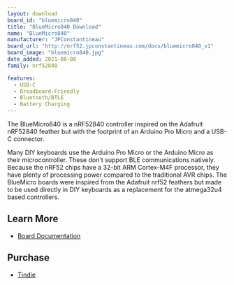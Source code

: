 ```yaml
---
layout: download
board_id: "bluemicro840"
title: "BlueMicro840 Download"
name: "BlueMicro840"
manufacturer: "JPConstantineau"
board_url: "http://nrf52.jpconstantineau.com/docs/bluemicro840_v1"
board_image: "bluemicro840.jpg"
date_added: 2021-08-08
family: nrf52840

features: 
  - USB-C
  - Breadboard-Friendly
  - Bluetooth/BTLE
  - Battery Charging
---
```


The BlueMicro840 is a nRF52840 controller inspired on the Adafruit nRF52840 feather but with the footprint of an Arduino Pro Micro and a USB-C connector.

Many DIY keyboards use the Arduino Pro Micro or the Arduino Micro as their microcontroller. These don't support BLE communications natively. Because the nRF52 chips have a 32-bit ARM Cortex-M4F processor, they have plenty of processing power compared to the traditional AVR chips. The BlueMicro boards were inspired from the Adafruit nrf52 feathers but made to be used directly in DIY keyboards as a replacement for the atmega32u4 based controllers.


## Learn More

* [Board Documentation](http://nrf52.jpconstantineau.com/docs/bluemicro840_v1)

## Purchase

* [Tindie](https://www.tindie.com/products/jpconstantineau/bluemicro840/)
